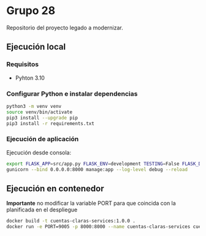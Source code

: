 # Grupo 28
Repositorio del proyecto legado a modernizar.

## Ejecución local

### Requisitos

- Pyhton 3.10

### Configurar Python e instalar dependencias
```bash
python3 -m venv venv
source venv/bin/activate
pip3 install --upgrade pip
pip3 install -r requirements.txt
```
### Ejecución de aplicación

Ejecución desde consola: 
```bash
export FLASK_APP=src/app.py FLASK_ENV=development TESTING=False FLASK_DEBUG=1 FLASK_APP_NAME=cuentas_claras_services
gunicorn --bind 0.0.0.0:8000 manage:app --log-level debug --reload
```
## Ejecución en contenedor

**Importante** no modificar la variable PORT para que coincida con la planificada en el despliegue

```bash
docker build -t cuentas-claras-services:1.0.0 .
docker run -e PORT=9005 -p 8000:8000 --name cuentas-claras-services cuentas-claras-services:1.0.0
```